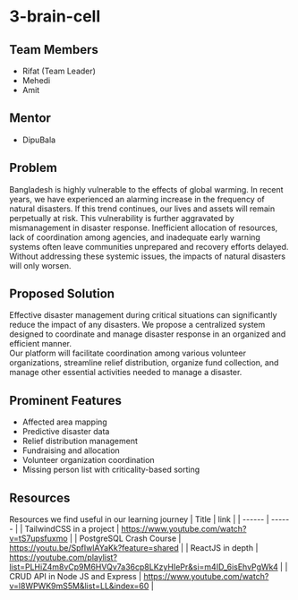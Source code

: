 # 3-brain-cell

## Team Members
- Rifat (Team Leader)
- Mehedi
- Amit

## Mentor
- DipuBala

## Problem
Bangladesh is highly vulnerable to the effects of global warming. In recent years, we have experienced an alarming increase in the frequency of natural disasters. If this trend continues, our lives and assets will remain perpetually at risk.
This vulnerability is further aggravated by mismanagement in disaster response. Inefficient allocation of resources, lack of coordination among agencies, and inadequate early warning systems often leave communities unprepared and recovery efforts delayed. Without addressing these systemic issues, the impacts of natural disasters will only worsen.

## Proposed Solution
Effective disaster management during critical situations can significantly reduce the impact of any disasters. We propose a centralized system designed to coordinate and manage disaster response in an organized and efficient manner.  
Our platform will facilitate coordination among various volunteer organizations, streamline relief distribution, organize fund collection, and manage other essential activities needed to manage a disaster.

## Prominent Features
- Affected area mapping  
- Predictive disaster data  
- Relief distribution management  
- Fundraising and allocation  
- Volunteer organization coordination  
- Missing person list with criticality-based sorting

## Resources
Resources we find useful in our learning journey
| Title | link |
| ------ | ------ |
| TailwindCSS in a project | https://www.youtube.com/watch?v=tS7upsfuxmo |
| PostgreSQL Crash Course | https://youtu.be/SpfIwlAYaKk?feature=shared |
| ReactJS in depth | https://youtube.com/playlist?list=PLHiZ4m8vCp9M6HVQv7a36cp8LKzyHIePr&si=m4ID_6isEhvPgWk4 |
| CRUD API in Node JS and Express | https://www.youtube.com/watch?v=l8WPWK9mS5M&list=LL&index=60 |
